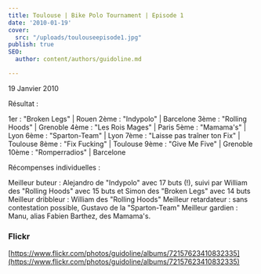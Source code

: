 ```yaml
---
title: Toulouse | Bike Polo Tournament | Episode 1
date: '2010-01-19'
cover:
  src: "/uploads/toulouseepisode1.jpg"
publish: true
SEO:
  author: content/authors/guidoline.md

---
```

19 Janvier 2010

Résultat :

1er : "Broken Legs" | Rouen 2ème : "Indypolo" | Barcelone 3ème : "Rolling Hoods" | Grenoble 4ème : "Les Rois Mages" | Paris 5ème : "Mamama's" | Lyon 6ème : "Sparton-Team" | Lyon 7ème : "Laisse pas traîner ton Fix" | Toulouse 8ème : "Fix Fucking" | Toulouse 9ème : "Give Me Five" | Grenoble 10ème : "Romperradios" | Barcelone

Récompenses individuelles :

Meilleur buteur : Alejandro de "Indypolo" avec 17 buts (!), suivi par William des "Rolling Hoods" avec 15 buts et Simon des "Broken Legs" avec 14 buts Meilleur dribbleur : William des "Rolling Hoods" Meilleur retardateur : sans contestation possible, Gustavo de la "Sparton-Team" Meilleur gardien : Manu, alias Fabien Barthez, des Mamama's.

### Flickr

[https://www.flickr.com/photos/guidoline/albums/72157623410832335](https://www.flickr.com/photos/guidoline/albums/72157623410832335)